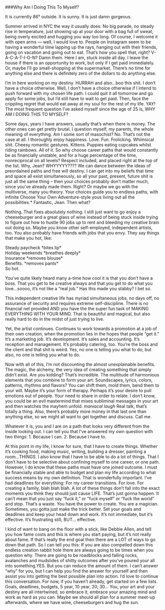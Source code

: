 ###Why Am I Doing This To Myself? 

It is currently 86° outside. It is sunny. It is just damn gorgeous.

Summer arrived in NYC the way it usually does: No big parade, no steady rise in temperature, just showing up at your door with a bag full of sweat, being overly excited and hugging you way too long. Of course, I welcome it with open arms — well, I would love to. People on Instagram seem to be having a wonderful time lapping up the rays, hanging out with their friends, going on vacation and going out to eat. That’s how you spell that, right? V-A-C-A-T-I-O-N? Damn them. Here I am, stuck inside all day. I leave the house if there is an opportunity to work, but only if I get paid immediately. Or, maybe I’ll go small-shopping at the supermarket. There’s no time for anything else and there is definitely zero of the dollars to do anything else.

I’m in here working on my destiny. HURRAH and also...boo this shit. I don’t have a choice otherwise. Well, I don’t have a choice otherwise if I intend to push forward with my chosen life path. I could quit it all tomorrow and go apply for some jobs, but I’d still have to wait to get paid. Then, face the crippling regret that would eat away at my soul for the rest of my life. YAY!
The most frequent question I’ve asked myself since the age of 25 is, WHY AM I DOING THIS TO MYSELF?

Some days, years I have answers, usually that’s when there is money. The other ones can get pretty brutal. I question myself, my parents, the whole meaning of everything. Am I some sort of masochist? No. That’s not the case at all. I thoroughly enjoy happiness. Love. Fun. Frolicking. Whimsical shit. Cheesy romantic gestures. Kittens. Puppies eating cupcakes whilst riding rainbows. All of it. So why choose career paths that would constantly be as financially unstable, and for a huge percentage of the time, nonreciprocal on all levels? Respect included, and placed right at the top of the list. Why, Jean? WHYYYYY???? We can dance between the ideas of preordained paths and free will destiny. I can get into my beliefs that time and space all exist simultaneously, so all your past, present, future shit is just all the same thing – then your choices probably don’t matter much, since you’ve already made them. Right? Or maybe we go with the multiverse, many you theory. Your choices guide you to endless paths, with infinite Choose Your Own Adventure-style yous living out all the possibilities.* Fantastic, Jean. Then what? 

Nothing. That fixes absolutely nothing. I still just want to go enjoy a cheeseburger and a great glass of wine instead of being stuck inside trying to figure out how to hustle 90 jobs up to rent and bleeding my creative brain out doing so.
Maybe you know other self-employed, independent artists, too. You also probably have friends with jobs that you envy. They say things that make you hot, like:  

Steady paycheck \*bites lip\*  
Holiday weekends \*breathes deeply\*  
Insurance \*removes blouse\*  
Benefits. \*removes pants\*  
So hot.

You’ve quite likely heard many a-time how cool it is that you don’t have a boss. That you get to be creative always and that you get to do what you love...soooo, it’s not like a “real job.” Has this made you stabby? I bet so.

This independent creative life has myriad simultaneous jobs, no days off, no assurance of security and requires extreme self-­discipline. There is no financial net provided AND you have the the super fun task of MAKING EVERYTHING WITH YOUR MIND. That is beautiful and magical, but also really hard to do in the midst of just trying to live.

Yet, the artist continues. Continues to work towards a promotion at a job of their own creation, when the promotion lies in the hopes that people “get it.” It’s a marketing job. It’s development. It’s sales and accounting. It’s reception and management. It’s probably catering, too. You’re the boss and the client and that shit is weird. Yes, no one is telling you what to do, but also, no one is telling you what to do.

Now with all of this, I’m not discounting the almost unexplainable benefits. The magic, the alchemy, the very idea of creating something that simply didn’t exist. Are you kidding? That’s incredible. The multitude of harmonious elements that you combine to form your art: Soundscapes, lyrics, colors, patterns, rhythms and flavors? You can shift them, mold them, bend them to your will. Maybe it’s your form of therapy. Perhaps it’s your desire to pull emotions out of people. Your need to share in order to relate. I don’t know, you could be an evil mastermind that mixes subliminal messages in your art and then watches the mayhem unfold. *maniacal laugh* Real talk, that’s totally a thing. Also, there’s probably more money in that last one than anything else, so we might all want to get together and discuss. Call me. 

Whatever it is, you and I are on a path that looks very different from the inside looking out. I can tell you that I’ve answered my own question with two things: 1. Because I can. 2. Because I have to.

At this point in my life, I know for sure, that I have to create things. Whether it’s cooking food, making music, writing, building a dresser, painting a room...THINGS. I also know that I have to be able to do a lot of things. That I don’t have to be selective about confining myself to one career, or one path. However, I do know that these paths must have one joined outcome. I must be financially stable and able to budget and plan my life according to what success means by my own definition. That is wonderfully important. I’ve had deadlines for everything: For my career transitions. For love. For creating a family, blah blah blah. A lot of these things don’t fall into the exact moments you think they should just cause LIFE. That’s just gonna happen. It can’t mean that you just say “fuck it,” or “fuck myself” or “fuck the world” and stop. That’s a waste. You have the power to create. You are a magician. Sometimes, you gotta just make the trick better. Set your goals and deadlines and keep your head down and work. It’s not immediate, but it’s effective. It’s frustrating still, BUT... effective.

I kind of want to bang on the floor with a stick, like Debbie Allen, and tell you how fame costs and this is where you start paying, but it’s not really about fame. If that’s really the end goal then there are a LOT of ways to go down that path. So I can tell you this: If you are also compelled down this endless creation rabbit hole there are always going to be times when you question why. There are going to be roadblocks and falling rocks, avalanches and mudslides of shitty outcomes after you’ve poured your all into something.YES. But you can reduce the amount of them. I can’t answer “why” for you, but I can help you find the answer for yourself and then assist you into getting the best possible plan into action. I’d love to continue this conversation.
For now, if you haven’t already, get started on a few lists. Goals, deadlines, budgets, 5 year, 10 year, 20, 30... You, your art and your destiny are all intertwined, so embrace it, embrace your amazing mind and work as hard as you can. Maybe we should all plan for a summer meet-­up afterwards, where we have wine, cheeseburgers and hug the sun.
